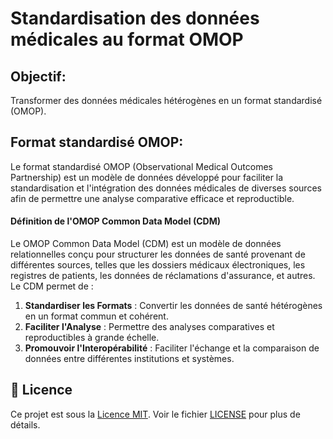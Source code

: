 # Standardisation des données médicales au format OMOP

## Objectif:

Transformer des données médicales hétérogènes en un format standardisé (OMOP).

## Format standardisé OMOP:

Le format standardisé OMOP (Observational Medical Outcomes Partnership) est un modèle de données développé pour faciliter la standardisation et l'intégration des données médicales de diverses sources afin de permettre une analyse comparative efficace et reproductible.

#### Définition de l'OMOP Common Data Model (CDM)

Le OMOP Common Data Model (CDM) est un modèle de données relationnelles conçu pour structurer les données de santé provenant de différentes sources, telles que les dossiers médicaux électroniques, les registres de patients, les données de réclamations d'assurance, et autres. Le CDM permet de :

1. **Standardiser les Formats** : Convertir les données de santé hétérogènes en un format commun et cohérent.
2. **Faciliter l'Analyse** : Permettre des analyses comparatives et reproductibles à grande échelle.
3. **Promouvoir l'Interopérabilité** : Faciliter l'échange et la comparaison de données entre différentes institutions et systèmes.

## 📜 Licence

Ce projet est sous la [Licence MIT](https://github.com/GhntSergio/OMOP-model/blob/main/LICENSE). Voir le fichier [LICENSE](https://github.com/GhntSergio/OMOP-model/blob/main/LICENSE) pour plus de détails.
